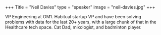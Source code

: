 +++
Title = "Neil Davies"
type = "speaker"
image = "neil-davies.jpg"
+++

VP Engineering at OM1. Habitual startup VP and have been solving problems with data for the last 20+ years, with a large chunk of that in the Healthcare tech space. Cat Dad, mixologist, and badminton player.
